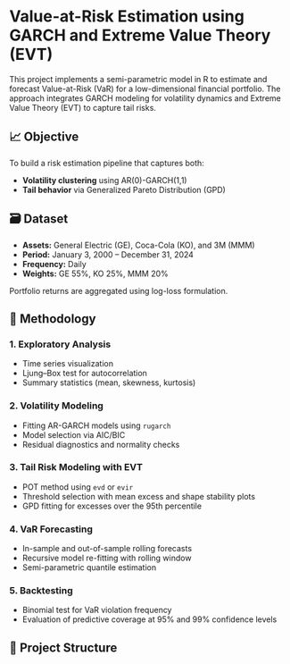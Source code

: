 # Value-at-Risk Estimation using GARCH and Extreme Value Theory (EVT)

This project implements a semi-parametric model in R to estimate and forecast Value-at-Risk (VaR) for a low-dimensional financial portfolio. The approach integrates GARCH modeling for volatility dynamics and Extreme Value Theory (EVT) to capture tail risks.

## 📈 Objective

To build a risk estimation pipeline that captures both:
- **Volatility clustering** using AR(0)-GARCH(1,1)
- **Tail behavior** via Generalized Pareto Distribution (GPD)

## 🗃️ Dataset

- **Assets:** General Electric (GE), Coca-Cola (KO), and 3M (MMM)
- **Period:** January 3, 2000 – December 31, 2024
- **Frequency:** Daily
- **Weights:** GE 55%, KO 25%, MMM 20%

Portfolio returns are aggregated using log-loss formulation.

## 🔧 Methodology

### 1. Exploratory Analysis
- Time series visualization
- Ljung–Box test for autocorrelation
- Summary statistics (mean, skewness, kurtosis)

### 2. Volatility Modeling
- Fitting AR-GARCH models using `rugarch`
- Model selection via AIC/BIC
- Residual diagnostics and normality checks

### 3. Tail Risk Modeling with EVT
- POT method using `evd` or `evir`
- Threshold selection with mean excess and shape stability plots
- GPD fitting for excesses over the 95th percentile

### 4. VaR Forecasting
- In-sample and out-of-sample rolling forecasts
- Recursive model re-fitting with rolling window
- Semi-parametric quantile estimation

### 5. Backtesting
- Binomial test for VaR violation frequency
- Evaluation of predictive coverage at 95% and 99% confidence levels

## 📁 Project Structure

